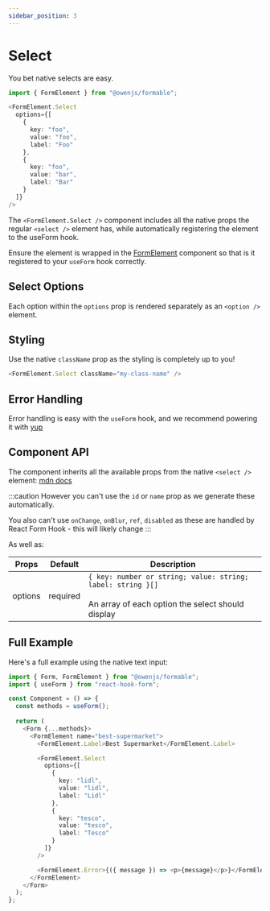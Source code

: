 ```yaml
---
sidebar_position: 3
---
```


# Select

You bet native selects are easy.

```typescript jsx
import { FormElement } from "@owenjs/formable";

<FormElement.Select
  options={[
    {
      key: "foo",
      value: "foo",
      label: "Foo"
    },
    {
      key: "foo",
      value: "bar",
      label: "Bar"
    }
  ]}
/>
```

The `<FormElement.Select />` component includes all the native props the regular `<select />` element has, while automatically registering the element to the useForm hook.

Ensure the element is wrapped in the [FormElement](/form-elements/) component so that is it registered to your `useForm` hook correctly.

## Select Options

Each option within the `options` prop is rendered separately as an `<option />` element.

## Styling

Use the native `className` prop as the styling is completely up to you!

```typescript jsx
<FormElement.Select className="my-class-name" />
```

## Error Handling

Error handling is easy with the `useForm` hook, and we recommend powering it with [yup](/error-handling)

## Component API

The component inherits all the available props from the native `<select />` element: [mdn docs](https://developer.mozilla.org/en-US/docs/Web/HTML/Element/select)

:::caution
However you can't use the `id` or `name` prop as we generate these automatically.

You also can't use `onChange`, `onBlur`, `ref`, `disabled` as these are handled by React Form Hook - this will likely change
:::

As well as:

| Props   | Default  | Description                                                                                                            |
|---------|----------|------------------------------------------------------------------------------------------------------------------------|
| options | required | `{ key: number or string; value: string; label: string }[]`<br/><br/>An array of each option the select should display |

## Full Example

Here's a full example using the native text input:

```typescript jsx
import { Form, FormElement } from "@owenjs/formable";
import { useForm } from "react-hook-form";

const Component = () => {
  const methods = useForm();
  
  return (
    <Form {...methods}>
      <FormElement name="best-supermarket">
        <FormElement.Label>Best Supermarket</FormElement.Label>

        <FormElement.Select
          options={[
            {
              key: "lidl",
              value: "lidl",
              label: "Lidl"
            },
            {
              key: "tesco",
              value: "tesco",
              label: "Tesco"
            }
          ]}
        />

        <FormElement.Error>{({ message }) => <p>{message}</p>}</FormElement.Error>
      </FormElement>
    </Form>
  );
};
```
